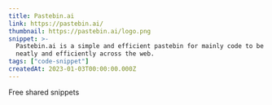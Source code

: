 ```yaml
---
title: Pastebin.ai
link: https://pastebin.ai/
thumbnail: https://pastebin.ai/logo.png
snippet: >-
  Pastebin.ai is a simple and efficient pastebin for mainly code to be distributed
  neatly and efficiently across the web.
tags: ["code-snippet"]
createdAt: 2023-01-03T00:00:00.000Z
---
```

Free shared snippets
